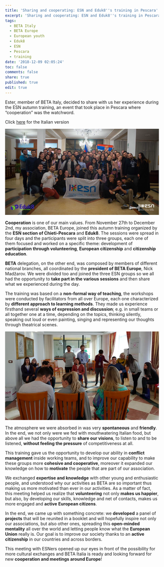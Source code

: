 ```yaml
---
title: 'Sharing and cooperating: ESN and Eduk8''s training in Pescara'
excerpt: 'Sharing and cooperating: ESN and Eduk8''s training in Pescara'
tags:
  - BETA Italy
  - BETA Europe
  - European youth
  - Eduk8
  - ESN
  - Pescara
  - training
date: '2018-12-09 02:05:24'
toc: false
comments: false
share: true
published: true
edit: true
---
```

Ester, member of BETA Italy, decided to share with us her experience during the ESN autumn training, an event that took place in Pescara where “cooperation” was the watchword. 

Click [here](https://italy.beta-europe.org/2018/12/09/condivisione-e-cooperazione-il-training-di-esn-e-eduk8-a-pescara/) for the Italian version

![null](/assets/images/schermata-2018-12-09-alle-13.41.11.png)

**Cooperation** is one of our main values. From November 27th to December 2nd, my association, BETA Europe,  joined this autumn training organized by the **ESN section of Chieti-Pescara** and **Eduk8**. The sessions were spread in four days and the participants were split into three groups,  each one of them focused and worked on a specific theme: development of **participation through volunteering**, **European citizenship** and **citizenship education**.  

**BETA** delegation, on the other end, was composed by members of different national branches, all coordinated by the **president of BETA Europe**, Nick Madžarov. We were divided too and joined the three ESN groups so we all had the opportunity to **take part in the various sessions** and then share what we experienced during the day. 

The training was based on a **non-formal way of teaching**, the workshops were conducted by facilitators from all over Europe, each one characterized by **different approach to learning methods**. They made us experience firsthand several **ways of expression and discussion**; e.g. in small teams or all together one at a time, depending on the topics, thinking silently, speaking out loud or even painting, singing and representing our thoughts through theatrical scenes.

![null](/assets/images/schermata-2018-12-09-alle-13.48.50.png)

The atmosphere we were absorbed in was very **spontaneous** and **friendly**. In the end, we not only were we fed with mouthwatering Italian food, but above all we had the opportunity to **share our visions**, to listen to and to be listened, **without feeling the pressure** of competitiveness at all.

This training gave us the opportunity to develop our ability in **conflict management** inside working teams, and to improve our capability to make these groups more **cohesive and cooperative**, moreover it expanded our knowledge on how to **motivate** the people that are part of our association. 

We exchanged **expertise and knowledge** with other young and enthusiastic people, and understood why our activities as BETA are so important thus making us more motivated than ever in our activities. As a matter of fact, this meeting helped us realize that **volunteering** not only **makes us happier**, but also, by developing our skills, knowledge and net of contacts, makes us more engaged and **active** **European citizens**.

In the end, we came up with something concrete: we **developed** a panel of **projects** that will be reunited in a booklet and will hopefully inspire not only our associations, but also other ones, spreading this **open-minded mentality** all over the world and letting people know what the **European Union** really is. Our goal is to improve our society thanks to an **active citizenship** in our countries and across borders.

This meeting with ESNers opened up our eyes in front of the possibility for more cultural exchanges and BETA Italia is ready and looking forward for new **cooperation and meetings around Europe**!
